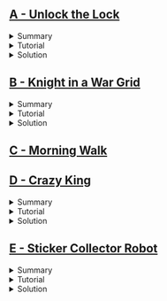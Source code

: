 ## [A - Unlock the Lock](https://onlinejudge.org/index.php?option=com_onlinejudge&Itemid=8&page=show_problem&problem=3312)
<details>
  <summary>Summary</summary>

  You are given 3 integers $L$, $U$, $R$, and an array $RV$ of $R$ intergers. You can do the following operation in one step-  
  - At each step, choose any interger $x$ from the given array $RV$ and replace $L$ with $(x+L)\mod 10000$.  

  Let us define $distance$ from $i$ to $j$ as the number of operations needed to make $i=j$. Find the minimum distance from $L$ to $U$ 
  or state that it is impossible to make $U$ from $L$ using the above operation.
</details>
<details>
  <summary>Tutorial</summary>

  Let us say, we get $R$ different integers ${L_1}\',{L_2}\',{L_3}\',...,{L_R}\'$ by applying the operation to $L$ once. So we can 
  say that minimum $distance$ from $L$ to all of ${L_i}\'$ is $1$. Because from $L$ there is no other minimal way to visit all ${L_i}\'$. 
  Similarly, from each of the ${L_i}\'$ we will get $x_i$ integers after applying the operation for the second time to all 
  of the ${L_i}\'$. Here $x_i\leq R$, because after applying operation second time, we may get some integers which are the repeatation 
  of ${L_i}\'$.  
  We repeat the steps and at each step, we record the distance of the integers.  

  This above can be implemented using BFS. While iterating a number $x$, we will apply the operation i.even. we will add the $RV_i$ 
  with $x$ and if the number is not visited before, then we will store the number in the queue, and we will update it's distance 
  by $distance[x + RV_i] = distance[x] + 1;$.  
  If it is possible to get $U$ from $L$, then $U$ will be visited once. Otherwise, $U$ will never be visited. (And obviously the 
  queue will not run into $\infty$. Because, we can visit at most 10000 numbers, and after visiting all of these numbers, the new 
  numbers will be already visited.) At the end, if $U$ was visited then the answer is $distance[U]$. And if not, then the answer 
  is $-1$.
</details>
<details>
  <summary>Solution</summary>

  ```cpp
  #include "bits/stdc++.h"

  #define fast ios::sync_with_stdio(0);cin.tie(0)
  #define tests int t=1;if(multi_test)cin>>t;for(int kase=1;kase<=t;kase++)
  #define range(v, n) v, v + n
  #define all(v) v.begin(), v.end()
  #define toN(v, n) v.begin(), v.begin() + n
  #define ulta(v) v.rbegin(), v.rend()

  using namespace std;

  typedef long long ll;
  typedef pair<int, int> PII;

  const bool multi_test = false;
  int l, u, r;
  vector<int> v;

  void solve(int kase) {
    cout << "Case " << kase << ": ";
    vector<int> d(10000, -1);
    d[l] = 0;
    queue<int> q;
    q.push(l);
    while(!q.empty()) {
      int node = q.front();
      q.pop();
      for(auto i: v) {
        int n = (node + i) % 10000;
        if(d[n] == -1) {
          q.push(n);
          d[n] = d[node] + 1;
        }
      }
    }

    cout << (d[u] == -1 ? "Permanently Locked" : to_string(d[u]));
    cout << '\n';
  }

  int main() {
    fast;

    int kase = 1;
    while(cin >> l >> u >> r && r) {
      v.resize(r);
      for(auto &i: v)
        cin >> i;
      solve(kase++);
    }

    return 0;
  }
  ```
</details>

## [B - Knight in a War Grid](https://onlinejudge.org/index.php?option=com_onlinejudge&Itemid=8&page=show_problem&problem=3057)
<details>
  <summary>Summary</summary>

  You are given $R$, $C$ denoting number of rows and columns of an $R\times C$ grid. You are also given $M$, $N$ which denotes that we 
  can move from $(a, b)$ to $(c, d)$ iff any of this two conditions satisfies:
  $$|a-c|=M\textit{ and }|b-d|=N$$
  $$or$$
  $$|a-c|=N\textit{ and }|b-d|=M$$
  And then you are given $W$, denoting there are $W$ blocked cells which you cannot visit, and the blocked cells 
  $x_i, y_i$ are given.  

  Let us define a cell $even$, if the count of accessible cells from that cell in one move is even. And we define $odd$ 
  cell, if the number of accessible cells from that cell in one move is odd numbered. **Note:** All the blocked cells are 
  inaccessible.  
  You will start from cell $(0, 0)$ (Note: The grid is indexed in 0-base). You will visit all possible cells you can visit on your path and return to $(0, 0)$. After the visit output the number of even cells and odd cells.
</details>
<details>
  <summary>Tutorial</summary>

  We can use BFS to solve this problem. At the outset, let's find out the cells we can visit if we are presently in 
  cell $(a, b)$. Let's say we can go to $(c, d)$ in one move. So,   
  ***Case 1:*** $(|a-c|=M)\Rightarrow (a-c=M\textit{ or }-(a-c)=M)\Rightarrow (c=a-M\textit{ or }c=a+M)$ and 
  $(|b-d|=N)\Rightarrow (b-d=N\textit{ or }-(b-d)=N)\Rightarrow (d=b-N\textit{ or }d=b+N)$. So we get $2\times 2=4$ 
  transitions $\\{(M, N), (M, -N), (-M, N), (-M, -N)\\}$.  
  ***Case 2:*** Applying the above procedure, similarly we get another 4 transitions $\\{(N, M), (N, -M), (-N, M), (-N, -M)\\}$.  
  These transitions indicates that $c=a+transition_i.first$ and $d=b+transition_i.second$.  

  There are two corner cases regarding the transitions. These are when $M=N$ and when $M=0\textit{ or } N=0$.

  Now using these transitions, we can iterate through all the possible visitable cells, and in each cell we will 
  count the number of accessible cells from that cell. If the count is odd, we will increase the even counter by 
  else we will increase the odd counter by one.
</details>
<details>
  <summary>Solution</summary>

  ```cpp
  #include "bits/stdc++.h"

  #define fast ios::sync_with_stdio(0);cin.tie(0)
  #define tests int t=1;if(multi_test)cin>>t;for(int kase=1;kase<=t;kase++)
  #define caseout cout << "Case " << kase << ": "
  #define range(v, n) v, v + n
  #define all(v) v.begin(), v.end()
  #define toN(v, n) v.begin(), v.begin() + n
  #define ulta(v) v.rbegin(), v.rend()

  using namespace std;

  typedef long long ll;
  typedef pair<int, int> PII;

  const bool multi_test = true;
  int r, c, m, n, w, odd, even;
  set<PII> water, vis;
  queue<PII> q;

  bool is_valid(int x, int y) {
    return x >= 0 && y >= 0 && x < r && y < c && !water.count({x, y});
  }

  void solve(int kase) {
    cin >> r >> c >> m >> n >> w;
    while(w--) {
      int x, y;
      cin >> x >> y;
      water.emplace(PII{x, y});
    }

    vector<PII> dir {{m, n}, {-m, n}, {m, -n}, {-m, -n},
                     {n, m}, {-n, m}, {n, -m}, {-n, -m}};
    sort(all(dir));
    dir.erase(unique(all(dir)), dir.end());
    
    even = odd = 0;
    q.push({0, 0});
    vis.emplace(PII{0, 0});
    while(!q.empty()) {
      int x, y, X, Y, cnt = 0;
      x = q.front().first, y = q.front().second;
      q.pop();
      for(auto [a, b]: dir) {
        X = x + a, Y = y + b;
        if(is_valid(X, Y)) {
          cnt++;
          if(!vis.count({X, Y})) {
            vis.emplace(PII{X, Y});
            q.push({X, Y});
          }
        }
      }
      cnt & 1 ? odd++ : even++;
    }

    caseout << even << ' ' << odd << '\n';
    water.clear();
    vis.clear();
  }

  int main() {
    fast;

    tests
      solve(kase);

    return 0;
  }
  ```
</details>

## [C - Morning Walk](https://onlinejudge.org/index.php?option=com_onlinejudge&Itemid=8&page=show_problem&problem=1537)

## [D - Crazy King](https://onlinejudge.org/index.php?option=com_onlinejudge&Itemid=8&page=show_problem&problem=2327)
<details>
  <summary>Summary</summary>

  You are given a $N\times M$ chessboard which contains any of these symbols ${'.','Z','A','B'}$. Cells containing $'Z'$ are the cells occupied by knights. $'.'$ means unoccupied cells.  

  You have to go to $'B'$ from $'A'$ satisfying the conditions below:  
  - You can move forward or backward by one step at a time diagonally, horizontally or 
  vertically i.e. like a king in a chessboard. (Because you are the king!)
  - You cannot move to a cell which is occupied by a knight.
  - If any of the knights can move to a cell in one move, then you cannot move to that 
  cell i.e. all accessible cells from the knights are blocked for you.  

  Find minimum distance from $B$ to $A$, or if it is not possible then, print as requested in the statement.
</details>
<details>
  <summary>Tutorial</summary>

  We can traverse through all possible accessible cells using BFS. While we are on a cell, 
  if the child cells (the cells to which we can go in one move) are not blocked by the above conditions, then we can visit the child cells and update its distance by 
  $distance[child]=distance[parent]+1$.  

  *How can we check if a cell is blocked?*  
  If we are on a cell and in one knight move from that cell we can go to a cell which is occupied by a knight then obviously our present cell is blocked. Another way to do this 
  is, before applying bfs, we can visit all the cells which are occupied by knights and 
  from each cell we can make one knight move and mark the new cells as blocked.  

  After completing this journey print the $distance[B]$ or print as requested in the statement if $B$ was never visited.
</details>
<details>
  <summary>Solution</summary>

  ```cpp
  #include "bits/stdc++.h"

  #define fast ios::sync_with_stdio(0);cin.tie(0)
  #define tests int t=1;if(multi_test)cin>>t;for(int kase=1;kase<=t;kase++)
  #define caseout cout << "Case " << kase << ": "
  #define range(v, n) v, v + n
  #define all(v) v.begin(), v.end()
  #define toN(v, n) v.begin(), v.begin() + n
  #define ulta(v) v.rbegin(), v.rend()

  using namespace std;

  typedef long long ll;
  typedef pair<int, int> PII;

  const bool multi_test = true;
  int m, n;
  PII a, b;
  int d[101][101];
  vector<string> grid;
  vector<PII> horse_dir{{2, 1}, {-2, 1}, {2, -1}, {-2, -1},
                  {1, 2}, {-1, 2}, {1, -2}, {-1, -2}};
  vector<PII> king_dir{{1, 1}, {-1, 1}, {1, -1}, {-1, -1},
                      {1, 0}, {-1, 0}, {0,  1}, { 0, -1}};

  void findab() {
    for(int i = 0; i < m; i++) {
      for(int j = 0; j < n; j++) {
        if(grid[i][j] == 'A')
          a = {i, j};
        if(grid[i][j] == 'B')
          b = {i, j};
      }
    }
  }

  bool is_valid(int x, int y) {
    if(x < 0 || y < 0 || x >= m || y >= n || grid[x][y] == 'Z')
      return false;
    if(grid[x][y] == 'B')
      return true;
    for(auto [s, t]: horse_dir) {
      int X = x + s, Y = y + t;
      if(X >= 0 && Y >= 0 && X < m && Y < n && grid[X][Y] == 'Z')
        return false;
    }
    return true;
  }

  void solve() {
    cin >> m >> n;
    grid.resize(m);
    for(auto &i: grid)
      cin >> i;

    findab();
    memset(d, -1, sizeof d);
    queue<PII> q;
    q.push(a);
    d[a.first][a.second] = 0;
    while(!q.empty()) {
      int x = q.front().first, y = q.front().second;
      q.pop();
      for(auto [s, t]: king_dir) {
        int X = x + s, Y = y + t;
        if(is_valid(X, Y) && d[X][Y] == -1) {
          q.push({X, Y});
          d[X][Y] = d[x][y] + 1;
        }
      }
    }

    if(d[b.first][b.second] == -1)
      cout << "King Peter, you can't go now!";
    else
      cout << "Minimal possible length of a trip is " << d[b.first][b.second];
    cout << '\n';
  }

  int main() {
    fast;

    tests
      solve();

    return 0;
  }
  ```
</details>

## [E - Sticker Collector Robot](https://onlinejudge.org/index.php?option=com_onlinejudge&Itemid=8&page=show_problem&problem=2931)
<details>
  <summary>Summary</summary>

  You are given a $N\times M$ grid which contains four characters-
  - '.' $\rightarrow$ Normal cell
  - '*' $\rightarrow$ Cell with sticker
  - '#' $\rightarrow$ Blocked cell
  - 'N' or 'S' or 'L' or 'O' denoting North, South, East and West respectively.  
  
  You will start at the cell with the alphabetic character facing the direction as stated above. And you are given a set of 
  instructions as a string $S$, which contains-
  - $D$ $\rightarrow$ Rotate 90 degree right from present facing direction
  - $E$ $\rightarrow$ Rotate 90 degree left from present facing direction
  - $F$ $\rightarrow$ Move one step forward  

  If you are on a cell containing sticker then you collect the sticker. 
  You cannot move forward to such cells which are blocked or which does not exist. If such command appears, then the command 
  is not executed i.e. you remain at your current cell. Show how many stickers can you collect.
</details>
<details>
  <summary>Tutorial</summary>

  The solution approach is simple. Let's say we are on cell $(a, b)$. The directions of this cell are-
  - $(a-1,b) \rightarrow$ North of $(a, b)$
  - $(a,b+1) \rightarrow$ East of $(a,b)$
  - $(a+1,b) \rightarrow$ South of $(a,b)$
  - $(a,b-1) \rightarrow$ West of $(a,b)$  
  
  Now, we have to store all of these transitions in such a way that we can easily convert the facing direction according to the 
  instruction. We can do that by storing the directions in an array in a *clockwise* or *anti-clockwise* direction. An example 
  is: $direction\in \\{(-1,0),(0,1),(1,0),(0,-1)\\}$(Clockwise).  
  Let's define the present facing direction as $direction_i$. So, if we have to execute $D$, we can apply the transition 
  $direction_{i+1}$ and if we have to execute $E$, we can apply the transition $direction_{i-1}$. Similarly, we can do 
  vice-versa in case of $anti-clockwise$ direction. **Note:** The value of $i$ changes in a cyclic manner between $[0, 3]$.  
  Then in each cell we visit, if we get a sticker, then we increase the sticker counter by $1$, and remove the sticker from that 
  that cell. Finally, we print out the value of the sticker counter.
</details>
<details>
  <summary>Solution</summary>

  ```cpp
  #include "bits/stdc++.h"

  #define fast ios::sync_with_stdio(0);cin.tie(0)
  #define tests int t=1;if(multi_test)cin>>t;for(int kase=1;kase<=t;kase++)
  #define caseout cout << "Case " << kase << ": "
  #define range(v, n) v, v + n
  #define all(v) v.begin(), v.end()
  #define toN(v, n) v.begin(), v.begin() + n
  #define ulta(v) v.rbegin(), v.rend()

  using namespace std;

  typedef long long ll;
  typedef pair<int, int> PII;

  const bool multi_test = false;
  int n, m, s, direction;
  string t;
  vector<string> g;
  vector<PII> dir{{-1, 0}, {0, 1}, {1, 0}, {0, -1}};

  PII initialize() {
    for(int i = 0; i < n; i++) {
      for(int j = 0; j < m; j++) {
        if(isalpha(g[i][j])) {
          switch(g[i][j]) {
            case 'N': direction = 0;
              break;
            case 'S': direction = 2;
              break;
            case 'L': direction = 1;
              break;
            default: direction = 3;
          }
          return {i, j};
        }
      }
    }
    return {-1, -1};
  }

  bool is_valid(int x, int y) {
    return x >= 0 && y >= 0 && x < n && y < m && g[x][y] != '#';
  }

  void solve() {
    PII pos = initialize();
    int cnt = 0;
    for(auto c: t) {
      switch(c) {
        case 'D': direction = (direction + 1) % 4;
          break;
        case 'E': direction = (direction + 3) % 4;
          break;
        case 'F': {
          int x = pos.first + dir[direction].first,
              y = pos.second + dir[direction].second;
          if(is_valid(x, y)) {
            if(g[x][y] == '*') {
              cnt++;
              g[x][y] = '.';
            }
            pos = {x, y};
          }
        }
      }
    }

    cout << cnt << '\n';
  }

  int main() {
    fast;

    while(cin >> n >> m >> s && n) {
      g.resize(n);
      for(auto &i: g)
        cin >> i;
      cin >> t;
      solve();
    }

    return 0;
  }
  ```
</details>

